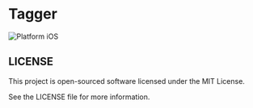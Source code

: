 # Tagger

![Platform iOS](https://img.shields.io/badge/platform-iOS-blue.svg)

## LICENSE

This project is open-sourced software licensed under the MIT License.

See the LICENSE file for more information.